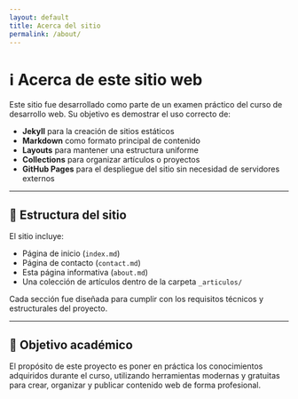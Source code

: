 ```yaml
---
layout: default
title: Acerca del sitio
permalink: /about/
---
```


# ℹ️ Acerca de este sitio web

Este sitio fue desarrollado como parte de un examen práctico del curso de desarrollo web. Su objetivo es demostrar el uso correcto de:

- **Jekyll** para la creación de sitios estáticos
- **Markdown** como formato principal de contenido
- **Layouts** para mantener una estructura uniforme
- **Collections** para organizar artículos o proyectos
- **GitHub Pages** para el despliegue del sitio sin necesidad de servidores externos

---

## 📁 Estructura del sitio

El sitio incluye:

- Página de inicio (`index.md`)
- Página de contacto (`contact.md`)
- Esta página informativa (`about.md`)
- Una colección de artículos dentro de la carpeta `_articulos/`

Cada sección fue diseñada para cumplir con los requisitos técnicos y estructurales del proyecto.

---

## 🚀 Objetivo académico

El propósito de este proyecto es poner en práctica los conocimientos adquiridos durante el curso, utilizando herramientas modernas y gratuitas para crear, organizar y publicar contenido web de forma profesional.


